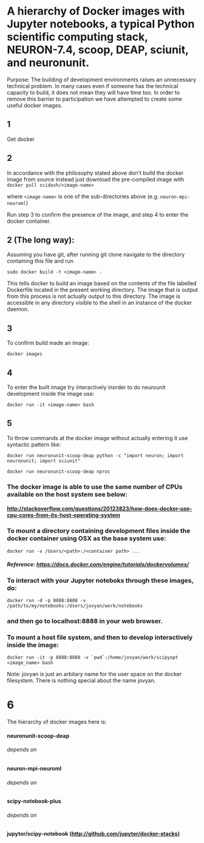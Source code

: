 # A hierarchy of Docker images with Jupyter notebooks, a typical Python scientific computing stack, NEURON-7.4, scoop, DEAP, sciunit, and neuronunit.

Purpose: The building of development environments raises an unnecessary technical problem. In many cases even if someone has the technical capacity to build, it does not mean they will have time too. In order to remove this barrier to participation we have attempted to create some useful docker images. 

## 1
Get docker 

## 2 
In accordance with the philosophy stated above don't build the docker image from source instead just download the pre-compiled image with
`docker pull scidash/<image-name>`

where `<image-name>` is one of the sub-directories above (e.g. `neuron-mpi-neuroml`)

Run step 3 to confirm the presence of the image, and step 4 to enter the docker container.

## 2 (The long way):
Assuming you have git, after running git clone navigate to the directory containing this file and run

`sudo docker build -t <image-name> .`

This tells docker to build an image based on the contents of the file labelled Dockerfile located in the present working directory. The image that is output from this process is not actually output to this directory. The image is accessible in any directory visible to the shell in an instance of the docker daemon.

## 3
To confirm build made an image:

`docker images`

## 4
To enter the built image try interactively inorder to do neurounit development inside the image use:

`docker run -it <image-name> bash`

## 5
To throw commands at the docker image without actually entering it use syntactic pattern like:

`docker run neuronunit-scoop-deap python -c "import neuron; import neuronunit; import sciunit"`

`docker run neuronunit-scoop-deap nproc`

### The docker image is able to use the same number of CPUs available on the host system see below:
#### http://stackoverflow.com/questions/20123823/how-does-docker-use-cpu-cores-from-its-host-operating-system

### To mount a directory containing development files inside the docker container using OSX as the base system use:
`docker run -v /Users/<path>:/<container path> ...`
##### Reference: https://docs.docker.com/engine/tutorials/dockervolumes/

### To interact with your Jupyter noteboks through these images, do:
`docker run -d -p 8888:8888 -v /path/to/my/notebooks:/Users/jovyan/work/notebooks`
### and then go to localhost:8888 in your web browser.

### To mount a host file system, and then to develop interactively inside the image:

```docker run -it -p 8888:8888 -v `pwd`:/home/jovyan/work/scipyopt <image_name> bash```

Note: jovyan is just an arbitary name for the user space on the docker filesystem. There is nothing special about the name jovyan.

# 6
The hierarchy of docker images here is:  
#### neuronunit-scoop-deap
###### depends on
#### neuron-mpi-neuroml
###### depends on
#### scipy-notebook-plus
###### depends on
#### jupyter/scipy-notebook (http://github.com/jupyter/docker-stacks)
